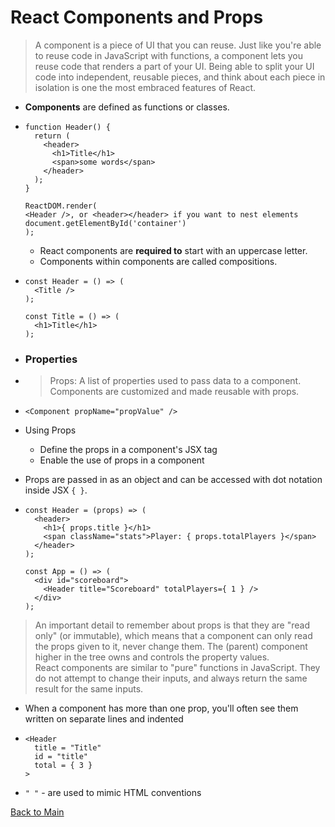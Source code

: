 # React Components and Props

> A component is a piece of UI that you can reuse. Just like you're able to reuse code in JavaScript with functions, a component lets you reuse code that renders a part of your UI. Being able to split your UI code into independent, reusable pieces, and think about each piece in isolation is one the most embraced features of React.


+ **Components** are defined as functions or classes. 
+ ```
  function Header() {
    return (
      <header>
        <h1>Title</h1>
        <span>some words</span>
      </header>
    );
  }

  ReactDOM.render(
  <Header />, or <header></header> if you want to nest elements
  document.getElementById('container')
  );
  ```
  + React components are **required to** start with an uppercase letter.
  + Components within components are called compositions.
+ ```
  const Header = () => (
    <Title />
  );

  const Title = () => (
    <h1>Title</h1>
  );
  ```

+ ### Properties
+ > Props: A list of properties used to pass data to a component.  Components are customized and made reusable with props.
+ `<Component propName="propValue" />`
+ Using Props
  + Define the props in a component's JSX tag
  + Enable the use of props in a component
+ Props are passed in as an object and can be accessed with dot notation inside JSX `{ }`.
+ ```
  const Header = (props) => (
    <header>
      <h1>{ props.title }</h1>
      <span className="stats">Player: { props.totalPlayers }</span>
    </header>
  );

  const App = () => (
    <div id="scoreboard">
      <Header title="Scoreboard" totalPlayers={ 1 } />
    </div>
  );
  ```
> An important detail to remember about props is that they are "read only" (or immutable), which means that a component can only read the props given to it, never change them. The (parent) component higher in the tree owns and controls the property values. <br> React components are similar to "pure" functions in JavaScript. They do not attempt to change their inputs, and always return the same result for the same inputs.
  + When a component has more than one prop, you'll often see them written on separate lines and indented
  + ```
    <Header
      title = "Title"
      id = "title"
      total = { 3 }
    > 
    ```
  + `" "` - are used to mimic HTML conventions







[Back to Main](react.md)